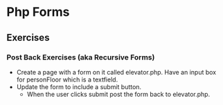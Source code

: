 # Php Forms

## Exercises

### Post Back Exercises (aka Recursive Forms)

- Create a page with a form on it called elevator.php. Have an input box for personFloor which is a textfield. 
- Update the form to include a submit button.
    - When the user clicks submit post the form back to elevator.php.